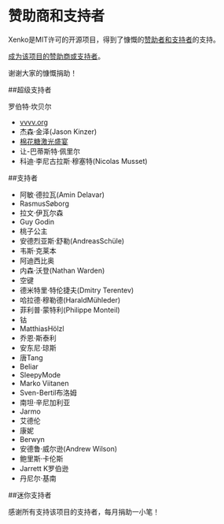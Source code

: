 赞助商和支持者
==================

Xenko是MIT许可的开源项目，得到了慷慨的[赞助者和支持者](https://github.com/xenko3d/xenko/blob/master/BACKERS.md)的支持。

[成为该项目的赞助商或支持者](https://www.patreon.com/xenko)。

谢谢大家的慷慨捐助！

##超级支持者

罗伯特·坎贝尔
* [vvvv.org](https://vvvv.org/)
* 杰森·金泽(Jason Kinzer)
* [棉花糖激光盛宴](http://www.marshmallowlaserfeast.com/)
* 让-巴蒂斯特·佩里尔
* 科迪·李尼古拉斯·穆塞特(Nicolas Musset)

##支持者

* 阿敏·德拉瓦(Amin Delavar)
* RasmusSøborg
* 拉文·伊瓦尔森
* Guy Godin
* 桃子公主
* 安德烈亚斯·舒勒(AndreasSchüle)
* 韦斯·克莱本
* 阿迪西比奥
* 内森·沃登(Nathan Warden)
* 空键
* 德米特里·特伦捷夫(Dmitry Terentev)
* 哈拉德·穆勒德(HaraldMühleder)
* 菲利普·蒙特利(Philippe Monteil)
* 钴
* MatthiasHölzl
* 乔恩·斯泰利
* 安东尼·琼斯
* 唐Tang
* Beliar
* SleepyMode
* Marko Viitanen
* Sven-Bertil布洛姆
* 南坦·辛尼加利亚
* Jarmo
* 艾德伦
* 康妮
* Berwyn
* 安德鲁·威尔逊(Andrew Wilson)
* 鲍里斯·卡伦斯
* Jarrett K罗伯逊
* 丹尼尔·基南

##迷你支持者

感谢所有支持该项目的支持者，每月捐助一小笔！